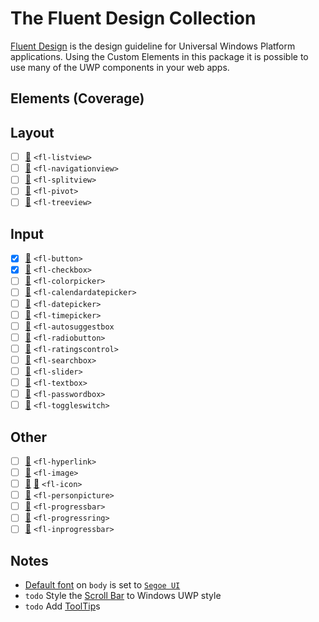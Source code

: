# The Fluent Design Collection

[Fluent Design](http://fluent.microsoft.com/) is the design guideline for Universal Windows Platform
applications. Using the Custom Elements in this package it is possible to use many of the UWP components
in your web apps.

## Elements (Coverage)

## Layout
- [ ] [🔗](https://docs.microsoft.com/en-us/windows/uwp/controls-and-patterns/lists) `<fl-listview>`
- [ ] [🔗](https://docs.microsoft.com/en-us/windows/uwp/controls-and-patterns/navigationview) `<fl-navigationview>`
- [ ] [🔗](https://docs.microsoft.com/en-us/windows/uwp/controls-and-patterns/split-view) `<fl-splitview>`
- [ ] [🔗](https://docs.microsoft.com/en-us/windows/uwp/controls-and-patterns/tabs-pivot) `<fl-pivot>`
- [ ] [🔗](https://docs.microsoft.com/en-us/windows/uwp/controls-and-patterns/tree-view) `<fl-treeview>`

## Input
- [x] [🔗](https://docs.microsoft.com/en-us/windows/uwp/controls-and-patterns/buttons) `<fl-button>`
- [x] [🔗](https://docs.microsoft.com/en-us/windows/uwp/controls-and-patterns/checkbox) `<fl-checkbox>`
- [ ] [🔗](https://docs.microsoft.com/en-us/windows/uwp/controls-and-patterns/color-picker) `<fl-colorpicker>`
- [ ] [🔗](https://docs.microsoft.com/en-us/windows/uwp/controls-and-patterns/calendar-date-picker) `<fl-calendardatepicker>`
- [ ] [🔗](https://docs.microsoft.com/en-us/windows/uwp/controls-and-patterns/date-picker) `<fl-datepicker>`
- [ ] [🔗](https://docs.microsoft.com/en-us/windows/uwp/controls-and-patterns/time-picker) `<fl-timepicker>`
- [ ] [🔗](https://docs.microsoft.com/en-us/windows/uwp/controls-and-patterns/auto-suggest-box) `<fl-autosuggestbox`
- [ ] [🔗](https://docs.microsoft.com/en-us/windows/uwp/controls-and-patterns/radio-button) `<fl-radiobutton>`
- [ ] [🔗](https://docs.microsoft.com/en-us/windows/uwp/controls-and-patterns/rating) `<fl-ratingscontrol>`
- [ ] [🔗](https://docs.microsoft.com/en-us/windows/uwp/controls-and-patterns/search) `<fl-searchbox>`
- [ ] [🔗](https://docs.microsoft.com/en-us/windows/uwp/controls-and-patterns/slider) `<fl-slider>`
- [ ] [🔗](https://docs.microsoft.com/en-us/windows/uwp/controls-and-patterns/text-box) `<fl-textbox>`
- [ ] [🔗](https://docs.microsoft.com/en-us/windows/uwp/controls-and-patterns/password-box) `<fl-passwordbox>`
- [ ] [🔗](https://docs.microsoft.com/en-us/windows/uwp/controls-and-patterns/toggles) `<fl-toggleswitch>`

## Other
- [ ] [🔗](https://docs.microsoft.com/en-us/windows/uwp/controls-and-patterns/hyperlinks) `<fl-hyperlink>`
- [ ] [🔗](https://docs.microsoft.com/en-us/windows/uwp/controls-and-patterns/images-imagebrushes) `<fl-image>`
- [ ] [🔗](https://docs.microsoft.com/en-us/windows/uwp/style/segoe-ui-symbol-font) [🦑](https://github.com/Nektro/uwp-icons) `<fl-icon>`
- [ ] [🔗](https://docs.microsoft.com/en-us/windows/uwp/controls-and-patterns/person-picture) `<fl-personpicture>`
- [ ] [🔗](https://docs.microsoft.com/en-us/windows/uwp/controls-and-patterns/progress-controls) `<fl-progressbar>`
- [ ] [🔗](https://docs.microsoft.com/en-us/windows/uwp/controls-and-patterns/progress-controls) `<fl-progressring>`
- [ ] [🔗](https://docs.microsoft.com/en-us/windows/uwp/controls-and-patterns/progress-controls) `<fl-inprogressbar>`

## Notes
- [Default font](https://docs.microsoft.com/en-us/windows/uwp/style/typography) on `body` is set to [`Segoe UI`](https://www.microsoft.com/typography/fonts/family.aspx?FID=331)
- `todo` Style the [Scroll Bar](https://docs.microsoft.com/en-us/windows/uwp/controls-and-patterns/scroll-controls) to Windows UWP style
- `todo` Add [ToolTip](https://docs.microsoft.com/en-us/windows/uwp/controls-and-patterns/tooltips)s
